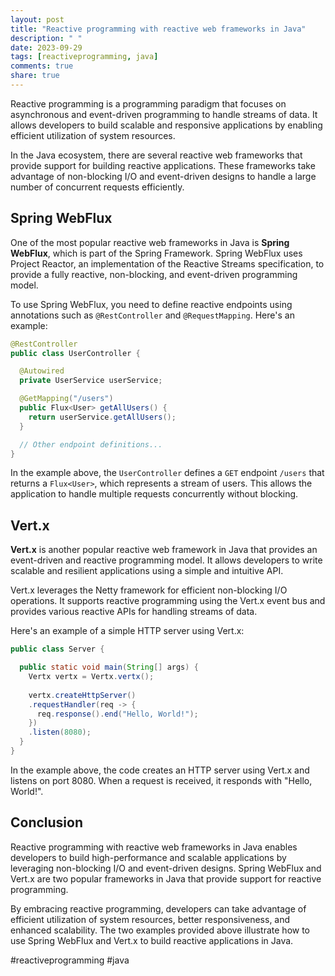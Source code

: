 ```yaml
---
layout: post
title: "Reactive programming with reactive web frameworks in Java"
description: " "
date: 2023-09-29
tags: [reactiveprogramming, java]
comments: true
share: true
---
```


Reactive programming is a programming paradigm that focuses on asynchronous and event-driven programming to handle streams of data. It allows developers to build scalable and responsive applications by enabling efficient utilization of system resources.

In the Java ecosystem, there are several reactive web frameworks that provide support for building reactive applications. These frameworks take advantage of non-blocking I/O and event-driven designs to handle a large number of concurrent requests efficiently.

## Spring WebFlux

One of the most popular reactive web frameworks in Java is **Spring WebFlux**, which is part of the Spring Framework. Spring WebFlux uses Project Reactor, an implementation of the Reactive Streams specification, to provide a fully reactive, non-blocking, and event-driven programming model.

To use Spring WebFlux, you need to define reactive endpoints using annotations such as `@RestController` and `@RequestMapping`. Here's an example:

```java
@RestController
public class UserController {

  @Autowired
  private UserService userService;

  @GetMapping("/users")
  public Flux<User> getAllUsers() {
    return userService.getAllUsers();
  }

  // Other endpoint definitions...
}
```

In the example above, the `UserController` defines a `GET` endpoint `/users` that returns a `Flux<User>`, which represents a stream of users. This allows the application to handle multiple requests concurrently without blocking.

## Vert.x

**Vert.x** is another popular reactive web framework in Java that provides an event-driven and reactive programming model. It allows developers to write scalable and resilient applications using a simple and intuitive API.

Vert.x leverages the Netty framework for efficient non-blocking I/O operations. It supports reactive programming using the Vert.x event bus and provides various reactive APIs for handling streams of data.

Here's an example of a simple HTTP server using Vert.x:

```java
public class Server {

  public static void main(String[] args) {
    Vertx vertx = Vertx.vertx();
    
    vertx.createHttpServer()
    .requestHandler(req -> {
      req.response().end("Hello, World!");
    })
    .listen(8080);
  }
}
```

In the example above, the code creates an HTTP server using Vert.x and listens on port 8080. When a request is received, it responds with "Hello, World!".

## Conclusion

Reactive programming with reactive web frameworks in Java enables developers to build high-performance and scalable applications by leveraging non-blocking I/O and event-driven designs. Spring WebFlux and Vert.x are two popular frameworks in Java that provide support for reactive programming.

By embracing reactive programming, developers can take advantage of efficient utilization of system resources, better responsiveness, and enhanced scalability. The two examples provided above illustrate how to use Spring WebFlux and Vert.x to build reactive applications in Java.

#reactiveprogramming #java